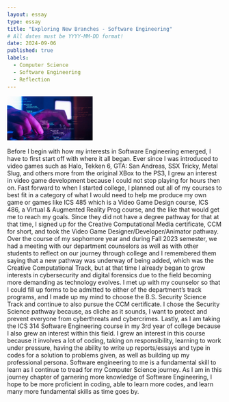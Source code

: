 ```yaml
---
layout: essay
type: essay
title: "Exploring New Branches - Software Engineering"
# All dates must be YYYY-MM-DD format!
date: 2024-09-06
published: true
labels:
  - Computer Science
  - Software Engineering
  - Reflection
---
```


<img width="200px" class="rounded float-start pe-4" src="../img/software-engineering.jpg">

Before I begin with how my interests in Software Engineering emerged, I have to first start off with where it all began. Ever since I was introduced to video games such as Halo, Tekken 6, GTA: San Andreas, SSX Tricky, Metal Slug, and others more from the original XBox to the PS3, I grew an interest in video game development because I could not stop playing for hours then on. Fast forward to when I started college, I planned out all of my courses to best fit in a category of what I would need to help me produce my own game or games like ICS 485 which is a Video Game Design course, ICS 486, a Virtual & Augmented Reality Prog course, and the like that would get me to reach my goals. Since they did not have a degree pathway for that at that time, I signed up for the Creative Computational Media certificate, CCM for short, and took the Video Game Designer/Developer/Animator pathway.
Over the course of my sophomore year and during Fall 2023 semester, we had a meeting with our department counselors as well as with other students to reflect on our journey through college and I remembered them saying that a new pathway was underway of being added, which was the Creative Computational Track, but at that time I already began to grow interests in cybersecurity and digital forensics due to the field becoming more demanding as technology evolves. I met up with my counselor so that I could fill up forms to be admitted to either of the department’s track programs, and I made up my mind to choose the B.S. Security Science Track and continue to also pursue the CCM certificate. I chose the Security Science pathway because, as cliche as it sounds, I want to protect and prevent everyone from cyberthreats and cybercrimes. 
Lastly, as I am taking the ICS 314 Software Engineering course in my 3rd year of college because I also grew an interest within this field. I grew an interest in this course because it involves a lot of coding, taking on responsibility, learning to work under pressure, having the ability to write up reports/essays and type in codes for a solution to problems given, as well as building up my professional persona. Software engineering to me is a fundamental skill to learn as I continue to tread for my Computer Science journey. As I am in this journey chapter of garnering more knowledge of Software Engineering, I hope to be more proficient in coding, able to learn more codes, and learn many more fundamental skills as time goes by.
